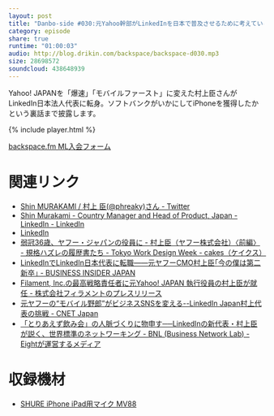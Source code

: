 ```yaml
---
layout: post
title: "Danbo-side #030:元Yahoo幹部がLinkedInを日本で普及させるために考えていること"
category: episode
share: true
runtime: "01:00:03"
audio: http://blog.drikin.com/backspace/backspace-d030.mp3
size: 28698572
soundcloud: 438648939
---
```


Yahoo! JAPANを「爆速」「モバイルファースト」に変えた村上臣さんがLinkedIn日本法人代表に転身。ソフトバンクがいかにしてiPhoneを獲得したかという裏話まで披露します。

{% include player.html %}

[backspace.fm ML入会フォーム](http://backspace.us11.list-manage.com/subscribe?u=09c933bd3997c1d16dbed156a&id=84b6529b91)

# 関連リンク

* [Shin MURAKAMI / 村上 臣(@phreaky)さん - Twitter](https://twitter.com/phreaky)
* [Shin Murakami - Country Manager and Head of Product, Japan - LinkedIn - LinkedIn](https://jp.linkedin.com/in/shin-murakami)
* [LinkedIn](https://jp.linkedin.com/)
* [弱冠36歳、ヤフー・ジャパンの役員に - 村上臣（ヤフー株式会社）〈前編〉 - 規格ハズレの履歴書たち - Tokyo Work Design Week - cakes（ケイクス）](https://cakes.mu/posts/12006)
* [LinkedInでLinkedIn日本代表に転職——元ヤフーCMO村上臣｢今の僕は第二新卒｣ - BUSINESS INSIDER JAPAN](https://www.businessinsider.jp/post-108155)
* [Filament, Inc.の最高戦略責任者に元Yahoo! JAPAN 執行役員の村上臣が就任 - 株式会社フィラメントのプレスリリース](https://prtimes.jp/main/html/rd/p/000000011.000019317.html)
* [元ヤフーの“モバイル野郎”がビジネスSNSを変える--LinkedIn Japan村上代表の挑戦 - CNET Japan](https://japan.cnet.com/article/35112682/)
* [「とりあえず飲み会」の人脈づくりに物申す──LinkedInの新代表・村上臣が説く、世界標準のネットワーキング - BNL (Business Network Lab) - Eightが運営するメディア](https://bnl.media/2018/02/linkedin-murakami.html)

# 収録機材

* [SHURE iPhone iPad用マイク MV88](http://amzn.to/1UpQQIG)
